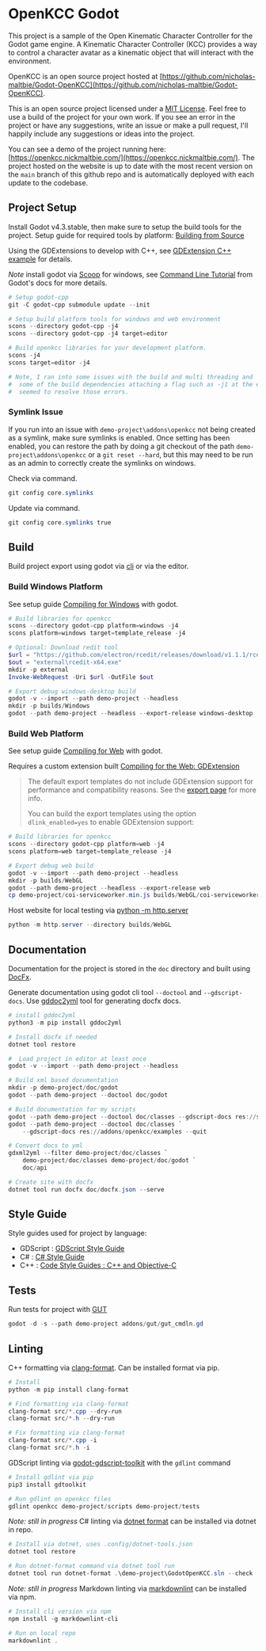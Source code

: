 # OpenKCC Godot

This project is a sample of the Open Kinematic Character Controller for the
Godot game engine. A Kinematic Character Controller (KCC) provides a
way to control a character avatar as a kinematic object that will
interact with the environment.

OpenKCC is an open source project hosted at
[https://github.com/nicholas-maltbie/Godot-OpenKCC](https://github.com/nicholas-maltbie/Godot-OpenKCC).

This is an open source project licensed under a [MIT License](./License.txt).
Feel free to use a build of the project for your own work. If you see an
error in the project or have any suggestions, write an issue or make a pull
request, I'll happily include any suggestions or ideas into the project.

You can see a demo of the project running here: [https://openkcc.nickmaltbie.com/](https://openkcc.nickmaltbie.com/).
The project hosted on the website is up to date with the most recent version on
the `main` branch of this github repo and is automatically
deployed with each update to the codebase.

## Project Setup

Install Godot v4.3.stable, then make sure to setup the build tools for the project.
Setup guide for required tools by platform: [Building from Source](https://docs.godotengine.org/en/stable/contributing/development/compiling/index.html)

Using the GDExtensions to develop with C++, see [GDExtension C++ example](https://docs.godotengine.org/en/stable/tutorials/scripting/gdextension/gdextension_cpp_example.html)
for details.

_Note_ install godot via [Scoop](https://scoop.sh/) for windows, see
[Command Line Tutorial](https://docs.godotengine.org/en/stable/tutorials/editor/command_line_tutorial.html#path)
from Godot's docs for more details.

```PowerShell
# Setup godot-cpp
git -C godot-cpp submodule update --init

# Setup build platform tools for windows and web environment
scons --directory godot-cpp -j4
scons --directory godot-cpp -j4 target=editor

# Build openkcc libraries for your development platform.
scons -j4
scons target=editor -j4

# Note, I ran into some issues with the build and multi threading and
#  some of the build dependencies attaching a flag such as -j1 at the end
#  seemed to resolve those errors.
```

### Symlink Issue

If you run into an issue with `demo-project\addons\openkcc` not being created as
a symlink, make sure symlinks is enabled. Once setting has been enabled, you
can restore the path by doing a git checkout of the path
`demo-project\addons\openkcc` or a `git reset --hard`,
but this may need to be run as an admin to correctly create the symlinks on windows.

Check via command.

```PowerShell
git config core.symlinks
```

Update via command.

```PowerShell
git config core.symlinks true
```

## Build

Build project export using godot via [cli](https://docs.godotengine.org/en/stable/tutorials/editor/command_line_tutorial.html)
or via the editor.

### Build Windows Platform

See setup guide [Compiling for Windows](https://docs.godotengine.org/en/stable/contributing/development/compiling/compiling_for_windows.html)
with godot.

```PowerShell
# Build libraries for openkcc
scons --directory godot-cpp platform=windows -j4
scons platform=windows target=template_release -j4

# Optional: Download redit tool
$url = "https://github.com/electron/rcedit/releases/download/v1.1.1/rcedit-x64.exe"
$out = "external\rcedit-x64.exe"
mkdir -p external
Invoke-WebRequest -Uri $url -OutFile $out

# Export debug windows-desktop build
godot -v --import --path demo-project --headless
mkdir -p builds/Windows
godot --path demo-project --headless --export-release windows-desktop
```

### Build Web Platform

See setup guide [Compiling for Web](https://docs.godotengine.org/en/stable/contributing/development/compiling/compiling_for_web.html)
with godot.

Requires a custom extension built [Compiling for the Web: GDExtension](https://docs.godotengine.org/en/stable/contributing/development/compiling/compiling_for_web.html#gdextension)

> The default export templates do not include GDExtension support for
> performance and compatibility reasons. See the [export page](https://docs.godotengine.org/en/stable/tutorials/export/exporting_for_web.html#export-options)
> for more info.
>
> You can build the export templates using the option `dlink_enabled=yes` to
> enable GDExtension support:

```PowerShell
# Build libraries for openkcc
scons --directory godot-cpp platform=web -j4
scons platform=web target=template_release -j4

# Export debug web build
godot -v --import --path demo-project --headless
mkdir -p builds/WebGL
godot --path demo-project --headless --export-release web
cp demo-project/coi-serviceworker.min.js builds/WebGL/coi-serviceworker.min.js
```

Host website for local testing via [python -m http.server](https://docs.python.org/3/library/http.server.html)

```PowerShell
python -m http.server --directory builds/WebGL
```

## Documentation

Documentation for the project is stored in the `doc` directory
and built using [DocFx](https://github.com/dotnet/docfx).

Generate documentation using godot cli tool `--doctool` and `--gdscript-docs`.
Use [gddoc2yml](https://github.com/nicholas-maltbie/gddoc2yml) tool for
generating docfx docs.

```PowerShell
# install gddoc2yml
python3 -m pip install gddoc2yml

# Install docfx if needed
dotnet tool restore

#  Load project in editor at least once
godot -v --import --path demo-project --headless

# Build xml based documentation
mkdir -p demo-project/doc/godot
godot --path demo-project --doctool doc/godot

# Build documentation for my scripts
godot --path demo-project --doctool doc/classes --gdscript-docs res://scripts --quit
godot --path demo-project --doctool doc/classes `
    --gdscript-docs res://addons/openkcc/examples --quit

# Convert docs to yml
gdxml2yml --filter demo-project/doc/classes `
    demo-project/doc/classes demo-project/doc/godot `
    doc/api

# Create site with docfx
dotnet tool run docfx doc/docfx.json --serve
```

## Style Guide

Style guides used for project by language:

* GDScript : [GDScript Style Guide](https://docs.godotengine.org/en/stable/tutorials/scripting/gdscript/gdscript_styleguide.html)
* C# : [C# Style Guide](https://docs.godotengine.org/en/stable/tutorials/scripting/c_sharp/c_sharp_style_guide.html)
* C++ : [Code Style Guides : C++ and Objective-C](https://docs.godotengine.org/en/stable/contributing/development/code_style_guidelines.html#c-and-objective-c)

## Tests

Run tests for project with [GUT](https://github.com/bitwes/Gut)

```PowerShell
godot -d -s --path demo-project addons/gut/gut_cmdln.gd
```

## Linting

C++ formatting via [clang-format](https://clang.llvm.org/docs/ClangFormat.html).
Can be installed format via pip.

```PowerShell
# Install
python -m pip install clang-format

# Find formatting via clang-format
clang-format src/*.cpp --dry-run
clang-format src/*.h --dry-run

# Fix formatting via clang-format
clang-format src/*.cpp -i
clang-format src/*.h -i
```

GDScript linting via [godot-gdscript-toolkit](https://github.com/Scony/godot-gdscript-toolkit)
with the `gdlint` command

```PowerShell
# Install gdlint via pip
pip3 install gdtoolkit

# Run gdlint on openkcc files
gdlint openkcc demo-project/scripts demo-project/tests
```

_Note: still in progress_ C# linting via [dotnet format](https://github.com/dotnet/format)
can be installed via dotnet in repo.

```PowerShell
# Install via dotnet, uses .config/dotnet-tools.json
dotnet tool restore

# Run dotnet-format command via dotnet tool run
dotnet tool run dotnet-format .\demo-project\GodotOpenKCC.sln --check
```

_Note: still in progress_ Markdown linting via [markdownlint](https://github.com/DavidAnson/markdownlint)
can be installed via npm.

```PowerShell
# Install cli version via npm
npm install -g markdownlint-cli

# Run on local repo
markdownlint .
```

